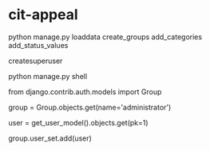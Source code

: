 # cit-appeal

python manage.py loaddata create_groups add_categories add_status_values

createsuperuser

python manage.py shell

from django.contrib.auth.models import Group

group = Group.objects.get(name='administrator') 

user = get_user_model().objects.get(pk=1)

group.user_set.add(user)